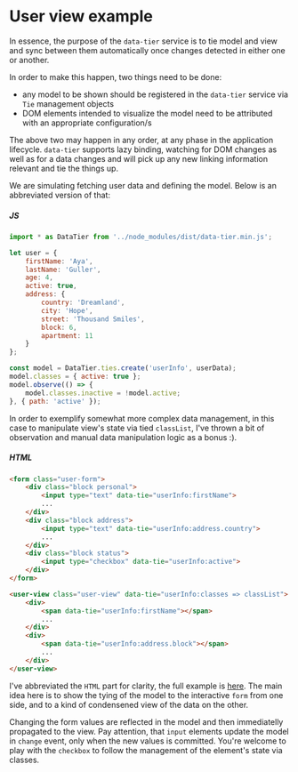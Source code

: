 # User view example

In essence, the purpose of the `data-tier` service is to tie model and view and sync between them automatically once changes detected in either one or another.

In order to make this happen, two things need to be done:
- any model to be shown should be registered in the `data-tier` service via `Tie` management objects
- DOM elements intended to visualize the model need to be attributed with an appropriate configuration/s

The above two may happen in any order, at any phase in the application lifecycle. `data-tier` supports lazy binding, watching for DOM changes as well as for a data changes and will pick up any new linking information relevant and tie the things up.

We are simulating fetching user data and defining the model. Below is an abbreviated version of that:

##### JS

```javascript
import * as DataTier from '../node_modules/dist/data-tier.min.js';

let user = {
	firstName: 'Aya',
	lastName: 'Guller',
	age: 4,
	active: true,
	address: {
		country: 'Dreamland',
		city: 'Hope',
		street: 'Thousand Smiles',
		block: 6,
		apartment: 11
	}
};

const model = DataTier.ties.create('userInfo', userData);
model.classes = { active: true };
model.observe(() => {
    model.classes.inactive = !model.active;
}, { path: 'active' });
```

In order to exemplify somewhat more complex data management, in this case to manipulate view's state via tied `classList`, I've thrown a bit of observation and manual data manipulation logic as a bonus :).

##### HTML

```html
<form class="user-form">
	<div class="block personal">
        <input type="text" data-tie="userInfo:firstName">
        ...
	</div>
	<div class="block address">
        <input type="text" data-tie="userInfo:address.country">
        ...
	</div>
	<div class="block status">
		<input type="checkbox" data-tie="userInfo:active">
	</div>
</form>

<user-view class="user-view" data-tie="userInfo:classes => classList">
	<div>
        <span data-tie="userInfo:firstName"></span>
        ...
	</div>
	<div>
        <span data-tie="userInfo:address.block"></span>
        ...
	</div>
</user-view>
```
 
 I've abbreviated the `HTML` part for clarity, the full example is [here](tutorials/a-user-view/user-view.htm).
 The main idea here is to show the tying of the model to the interactive `form` from one side, and to a kind of condensened view of the data on the other.
 
 Changing the form values are reflected in the model and then immediatelly propagated to the view.
 Pay attention, that `input` elements update the model in `change` event, only when the new values is committed.
 You're welcome to play with the `checkbox` to follow the management of the element's state via classes.